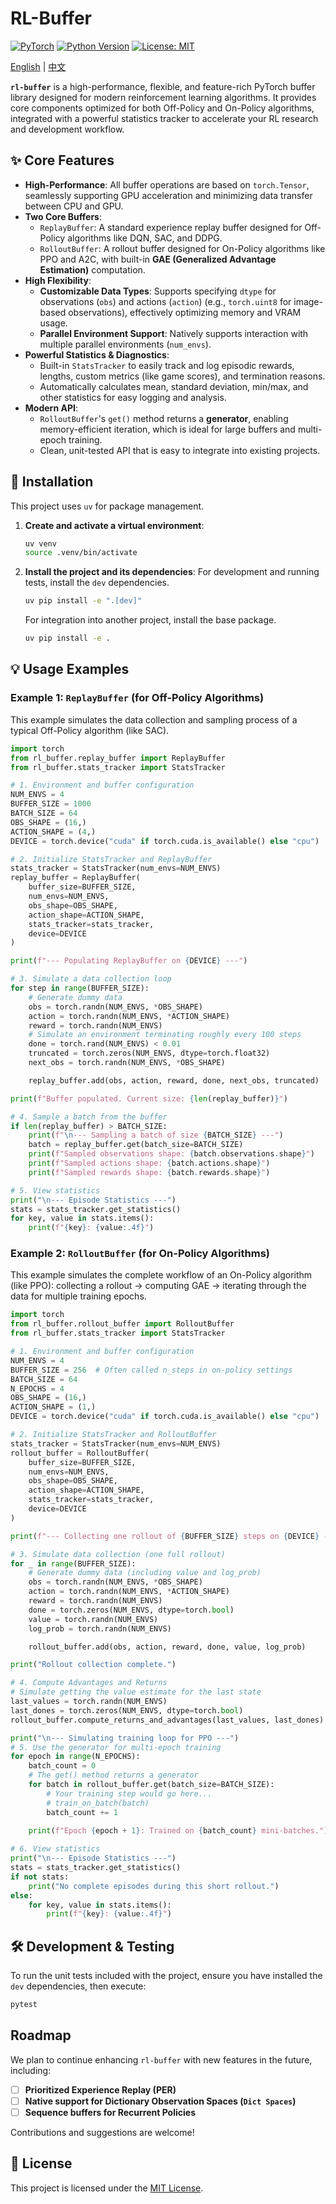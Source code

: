 # RL-Buffer

[![PyTorch](https://img.shields.io/badge/PyTorch-%23EE4C2C.svg?style=for-the-badge&logo=PyTorch&logoColor=white)](https://pytorch.org/)
[![Python Version](https://img.shields.io/badge/Python-3.12%2B-blue?style=for-the-badge&logo=python&logoColor=white)](https://www.python.org/)
[![License: MIT](https://img.shields.io/badge/License-MIT-yellow.svg?style=for-the-badge)](https://opensource.org/licenses/MIT)

[English](README.md) | [中文](README_zh-cn.md) 

**`rl-buffer`** is a high-performance, flexible, and feature-rich PyTorch buffer library designed for modern reinforcement learning algorithms. It provides core components optimized for both Off-Policy and On-Policy algorithms, integrated with a powerful statistics tracker to accelerate your RL research and development workflow.

## ✨ Core Features

-   **High-Performance**: All buffer operations are based on `torch.Tensor`, seamlessly supporting GPU acceleration and minimizing data transfer between CPU and GPU.
-   **Two Core Buffers**:
    -   `ReplayBuffer`: A standard experience replay buffer designed for Off-Policy algorithms like DQN, SAC, and DDPG.
    -   `RolloutBuffer`: A rollout buffer designed for On-Policy algorithms like PPO and A2C, with built-in **GAE (Generalized Advantage Estimation)** computation.
-   **High Flexibility**:
    -   **Customizable Data Types**: Supports specifying `dtype` for observations (`obs`) and actions (`action`) (e.g., `torch.uint8` for image-based observations), effectively optimizing memory and VRAM usage.
    -   **Parallel Environment Support**: Natively supports interaction with multiple parallel environments (`num_envs`).
-   **Powerful Statistics & Diagnostics**:
    -   Built-in `StatsTracker` to easily track and log episodic rewards, lengths, custom metrics (like game scores), and termination reasons.
    -   Automatically calculates mean, standard deviation, min/max, and other statistics for easy logging and analysis.
-   **Modern API**:
    -   `RolloutBuffer`'s `get()` method returns a **generator**, enabling memory-efficient iteration, which is ideal for large buffers and multi-epoch training.
    -   Clean, unit-tested API that is easy to integrate into existing projects.

## 🚀 Installation

This project uses `uv` for package management.

1.  **Create and activate a virtual environment**:
    ```bash
    uv venv
    source .venv/bin/activate
    ```

2.  **Install the project and its dependencies**:
    For development and running tests, install the `dev` dependencies.
    ```bash
    uv pip install -e ".[dev]"
    ```
    For integration into another project, install the base package.
    ```bash
    uv pip install -e .
    ```

## 💡 Usage Examples

### Example 1: `ReplayBuffer` (for Off-Policy Algorithms)

This example simulates the data collection and sampling process of a typical Off-Policy algorithm (like SAC).

```python
import torch
from rl_buffer.replay_buffer import ReplayBuffer
from rl_buffer.stats_tracker import StatsTracker

# 1. Environment and buffer configuration
NUM_ENVS = 4
BUFFER_SIZE = 1000
BATCH_SIZE = 64
OBS_SHAPE = (16,)
ACTION_SHAPE = (4,)
DEVICE = torch.device("cuda" if torch.cuda.is_available() else "cpu")

# 2. Initialize StatsTracker and ReplayBuffer
stats_tracker = StatsTracker(num_envs=NUM_ENVS)
replay_buffer = ReplayBuffer(
    buffer_size=BUFFER_SIZE,
    num_envs=NUM_ENVS,
    obs_shape=OBS_SHAPE,
    action_shape=ACTION_SHAPE,
    stats_tracker=stats_tracker,
    device=DEVICE
)

print(f"--- Populating ReplayBuffer on {DEVICE} ---")

# 3. Simulate a data collection loop
for step in range(BUFFER_SIZE):
    # Generate dummy data
    obs = torch.randn(NUM_ENVS, *OBS_SHAPE)
    action = torch.randn(NUM_ENVS, *ACTION_SHAPE)
    reward = torch.randn(NUM_ENVS)
    # Simulate an environment terminating roughly every 100 steps
    done = torch.rand(NUM_ENVS) < 0.01
    truncated = torch.zeros(NUM_ENVS, dtype=torch.float32)
    next_obs = torch.randn(NUM_ENVS, *OBS_SHAPE)

    replay_buffer.add(obs, action, reward, done, next_obs, truncated)

print(f"Buffer populated. Current size: {len(replay_buffer)}")

# 4. Sample a batch from the buffer
if len(replay_buffer) > BATCH_SIZE:
    print(f"\n--- Sampling a batch of size {BATCH_SIZE} ---")
    batch = replay_buffer.get(batch_size=BATCH_SIZE)
    print(f"Sampled observations shape: {batch.observations.shape}")
    print(f"Sampled actions shape: {batch.actions.shape}")
    print(f"Sampled rewards shape: {batch.rewards.shape}")

# 5. View statistics
print("\n--- Episode Statistics ---")
stats = stats_tracker.get_statistics()
for key, value in stats.items():
    print(f"{key}: {value:.4f}")
```

### Example 2: `RolloutBuffer` (for On-Policy Algorithms)

This example simulates the complete workflow of an On-Policy algorithm (like PPO): collecting a rollout -> computing GAE -> iterating through the data for multiple training epochs.

```python
import torch
from rl_buffer.rollout_buffer import RolloutBuffer
from rl_buffer.stats_tracker import StatsTracker

# 1. Environment and buffer configuration
NUM_ENVS = 4
BUFFER_SIZE = 256  # Often called n_steps in on-policy settings
BATCH_SIZE = 64
N_EPOCHS = 4
OBS_SHAPE = (16,)
ACTION_SHAPE = (1,)
DEVICE = torch.device("cuda" if torch.cuda.is_available() else "cpu")

# 2. Initialize StatsTracker and RolloutBuffer
stats_tracker = StatsTracker(num_envs=NUM_ENVS)
rollout_buffer = RolloutBuffer(
    buffer_size=BUFFER_SIZE,
    num_envs=NUM_ENVS,
    obs_shape=OBS_SHAPE,
    action_shape=ACTION_SHAPE,
    stats_tracker=stats_tracker,
    device=DEVICE
)

print(f"--- Collecting one rollout of {BUFFER_SIZE} steps on {DEVICE} ---")

# 3. Simulate data collection (one full rollout)
for _ in range(BUFFER_SIZE):
    # Generate dummy data (including value and log_prob)
    obs = torch.randn(NUM_ENVS, *OBS_SHAPE)
    action = torch.randn(NUM_ENVS, *ACTION_SHAPE)
    reward = torch.randn(NUM_ENVS)
    done = torch.zeros(NUM_ENVS, dtype=torch.bool)
    value = torch.randn(NUM_ENVS)
    log_prob = torch.randn(NUM_ENVS)

    rollout_buffer.add(obs, action, reward, done, value, log_prob)

print("Rollout collection complete.")

# 4. Compute Advantages and Returns
# Simulate getting the value estimate for the last state
last_values = torch.randn(NUM_ENVS)
last_dones = torch.zeros(NUM_ENVS, dtype=torch.bool)
rollout_buffer.compute_returns_and_advantages(last_values, last_dones)

print("\n--- Simulating training loop for PPO ---")
# 5. Use the generator for multi-epoch training
for epoch in range(N_EPOCHS):
    batch_count = 0
    # The get() method returns a generator
    for batch in rollout_buffer.get(batch_size=BATCH_SIZE):
        # Your training step would go here...
        # train_on_batch(batch)
        batch_count += 1
    
    print(f"Epoch {epoch + 1}: Trained on {batch_count} mini-batches.")

# 6. View statistics
print("\n--- Episode Statistics ---")
stats = stats_tracker.get_statistics()
if not stats:
    print("No complete episodes during this short rollout.")
else:
    for key, value in stats.items():
        print(f"{key}: {value:.4f}")
```

## 🛠️ Development & Testing

To run the unit tests included with the project, ensure you have installed the `dev` dependencies, then execute:

```bash
pytest
```

## Roadmap

We plan to continue enhancing `rl-buffer` with new features in the future, including:

-   [ ] **Prioritized Experience Replay (PER)**
-   [ ] **Native support for Dictionary Observation Spaces (`Dict Spaces`)**
-   [ ] **Sequence buffers for Recurrent Policies**

Contributions and suggestions are welcome!

## 📄 License

This project is licensed under the [MIT License](LICENSE).